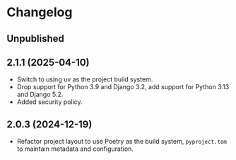 # Changelog

## Unpublished

## 2.1.1 (2025-04-10)

- Switch to using uv as the project build system.
- Drop support for Python 3.9 and Django 3.2, add support for Python 3.13 and Django 5.2.
- Added security policy.

## 2.0.3 (2024-12-19)

- Refactor project layout to use Poetry as the build system, `pyproject.tom` to maintain metadata and configuration.
